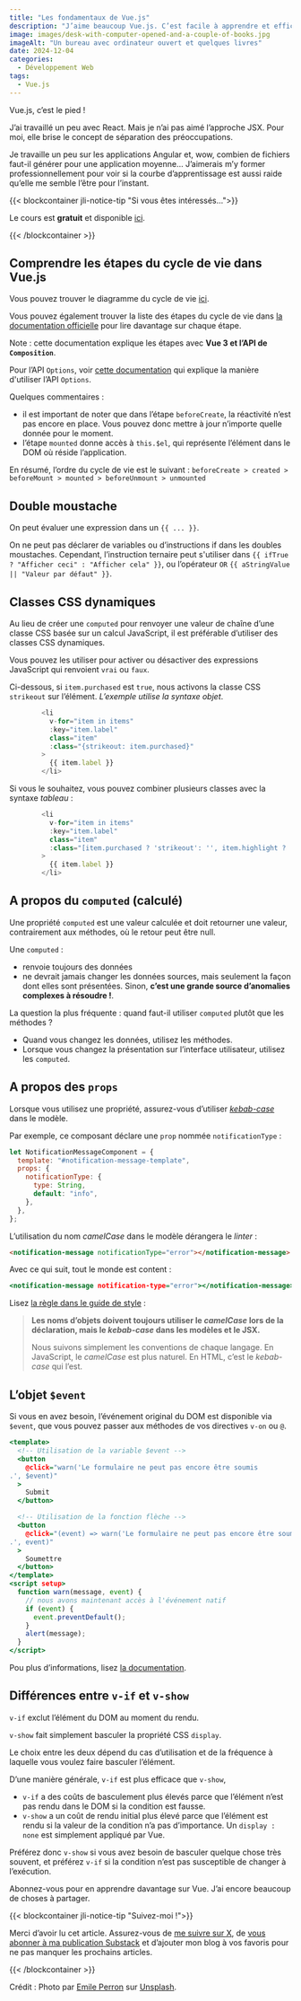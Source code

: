 ```yaml
---
title: "Les fondamentaux de Vue.js"
description: "J’aime beaucoup Vue.js. C’est facile à apprendre et efficace à exécuter. C’est de loin mon framework frontal préféré."
image: images/desk-with-computer-opened-and-a-couple-of-books.jpg
imageAlt: "Un bureau avec ordinateur ouvert et quelques livres"
date: 2024-12-04
categories:
  - Développement Web
tags:
  - Vue.js
---
```


Vue.js, c’est le pied !

J’ai travaillé un peu avec React. Mais je n’ai pas aimé l’approche JSX. Pour moi, elle brise le concept de séparation des préoccupations.

Je travaille un peu sur les applications Angular et, wow, combien de fichiers faut-il générer pour une application moyenne… J’aimerais m’y former professionnellement pour voir si la courbe d’apprentissage est aussi raide qu’elle me semble l’être pour l’instant.

{{< blockcontainer jli-notice-tip "Si vous êtes intéressés...">}}

Le cours est **gratuit** et disponible [ici](https://vueschool.io/courses/vuejs-fundamentals?utm_source=JLI_Blog_FR&utm_medium=recommandations).

{{< /blockcontainer >}}

## Comprendre les étapes du cycle de vie dans Vue.js

Vous pouvez trouver le diagramme du cycle de vie [ici](https://vuejs.org/guide/essentials/lifecycle.html#lifecycle-diagram).

Vous pouvez également trouver la liste des étapes du cycle de vie dans [la documentation officielle](https://vuejs.org/api/composition-api-lifecycle.html) pour lire davantage sur chaque étape.

Note : cette documentation explique les étapes avec **Vue 3 et l’API de `Composition`**.

Pour l’API `Options`, voir [cette documentation](https://vuejs.org/api/options-lifecycle.html) qui explique la manière d'utiliser l’API `Options`.

Quelques commentaires :

- il est important de noter que dans l’étape `beforeCreate`, la réactivité n’est pas encore en place. Vous pouvez donc mettre à jour n’importe quelle donnée pour le moment.
- l’étape `mounted` donne accès à `this.$el`, qui représente l’élément dans le DOM où réside l’application.

En résumé, l’ordre du cycle de vie est le suivant : `beforeCreate > created > beforeMount > mounted > beforeUnmount > unmounted`

## Double moustache

On peut évaluer une expression dans un `{{ ... }}`.

On ne peut pas déclarer de variables ou d’instructions if dans les doubles moustaches. Cependant, l’instruction ternaire peut s'utiliser dans `{{ ifTrue ? "Afficher ceci" : "Afficher cela" }}`, ou l’opérateur `OR` `{{ aStringValue || "Valeur par défaut" }}`.

## Classes CSS dynamiques

Au lieu de créer une `computed` pour renvoyer une valeur de chaîne d’une classe CSS basée sur un calcul JavaScript, il est préférable d’utiliser des classes CSS dynamiques.

Vous pouvez les utiliser pour activer ou désactiver des expressions JavaScript qui renvoient `vrai` ou `faux`.

Ci-dessous, si `item.purchased` est `true`, nous activons la classe CSS `strikeout` sur l’élément. _L’exemple utilise la syntaxe objet_.

```javascript
        <li
          v-for="item in items"
          :key="item.label"
          class="item"
          :class="{strikeout: item.purchased}"
        >
          {{ item.label }}
        </li>
```

Si vous le souhaitez, vous pouvez combiner plusieurs classes avec la syntaxe *tableau* :

```javascript
        <li
          v-for="item in items"
          :key="item.label"
          class="item"
          :class="[item.purchased ? 'strikeout': '', item.highlight ? 'highlight': '']"
        >
          {{ item.label }}
        </li>
```

## A propos du `computed` (calculé)

Une propriété `computed` est une valeur calculée et doit retourner une valeur, contrairement aux méthodes, où le retour peut être null.

Une `computed` :

- renvoie toujours des données
- ne devrait jamais changer les données sources, mais seulement la façon dont elles sont présentées. Sinon, **c’est une grande source d’anomalies complexes à résoudre !**.

La question la plus fréquente : quand faut-il utiliser `computed` plutôt que les méthodes ?

- Quand vous changez les données, utilisez les méthodes.
- Lorsque vous changez la présentation sur l’interface utilisateur, utilisez les `computed`.

## A propos des `props`

Lorsque vous utilisez une propriété, assurez-vous d’utiliser [_kebab-case_](https://medium.com/@salmankhan_27014/a-comprehensive-guide-to-understanding-naming-conventions-camel-case-vs-pascal-case-vs-kebab-case-e8d3bf1e14db) dans le modèle.

Par exemple, ce composant déclare une `prop` nommée `notificationType` :

```javascript
let NotificationMessageComponent = {
  template: "#notification-message-template",
  props: {
    notificationType: {
      type: String,
      default: "info",
    },
  },
};
```

L’utilisation du nom _camelCase_ dans le modèle dérangera le *linter* :

```html
<notification-message notificationType="error"></notification-message>
```

Avec ce qui suit, tout le monde est content :

```htm
<notification-message notification-type="error"></notification-message>
```

Lisez [la règle dans le guide de style](https://v2.vuejs.org/v2/style-guide/?redirect=true#Prop-name-casing-strongly-recommended) :

> **Les noms d’objets doivent toujours utiliser le _camelCase_ lors de la déclaration, mais le _kebab-case_ dans les modèles et le JSX.**
>
> Nous suivons simplement les conventions de chaque langage. En JavaScript, le _camelCase_ est plus naturel. En HTML, c’est le _kebab-case_ qui l’est.

## L’objet `$event`

Si vous en avez besoin, l’événement original du DOM est disponible via `$event`, que vous pouvez passer aux méthodes de vos directives `v-on` ou `@`.

```htm
<template>
  <!-- Utilisation de la variable $event -->
  <button
    @click="warn('Le formulaire ne peut pas encore être soumis
.', $event)"
  >
    Submit
  </button>

  <!-- Utilisation de la fonction flèche -->
  <button
    @click="(event) => warn('Le formulaire ne peut pas encore être soumis
.', event)"
  >
    Soumettre
  </button>
</template>
<script setup>
  function warn(message, event) {
    // nous avons maintenant accès à l'événement natif
    if (event) {
      event.preventDefault();
    }
    alert(message);
  }
</script>
```

Pou plus d’informations, lisez [la documentation](https://vuejs.org/guide/essentials/event-handling).

## Différences entre `v-if` et `v-show`

`v-if` exclut l’élément du DOM au moment du rendu.

`v-show` fait simplement basculer la propriété CSS `display`.

Le choix entre les deux dépend du cas d’utilisation et de la fréquence à laquelle vous voulez faire basculer l’élément.

D’une manière générale, `v-if` est plus efficace que `v-show`,

- `v-if` a des coûts de basculement plus élevés parce que l’élément n’est pas rendu dans le DOM si la condition est fausse.
- `v-show` a un coût de rendu initial plus élevé parce que l’élément est rendu si la valeur de la condition n’a pas d’importance. Un `display : none` est simplement appliqué par Vue.

Préférez donc `v-show` si vous avez besoin de basculer quelque chose très souvent, et préférez `v-if` si la condition n’est pas susceptible de changer à l’exécution.

Abonnez-vous pour en apprendre davantage sur Vue. J’ai encore beaucoup de choses à partager.

{{< blockcontainer jli-notice-tip "Suivez-moi !">}}

Merci d’avoir lu cet article. Assurez-vous de [me suivre sur X](https://x.com/LitzlerJeremie), de [vous abonner à ma publication Substack](https://iamjeremie.substack.com/) et d’ajouter mon blog à vos favoris pour ne pas manquer les prochains articles.

{{< /blockcontainer >}}

Crédit : Photo par [Emile Perron](https://unsplash.com/@emilep?utm_content=creditCopyText&utm_medium=referral&utm_source=unsplash) sur [Unsplash](https://unsplash.com/photos/macbook-pro-showing-programming-language-xrVDYZRGdw4?utm_content=creditCopyText&utm_medium=referral&utm_source=unsplash).

